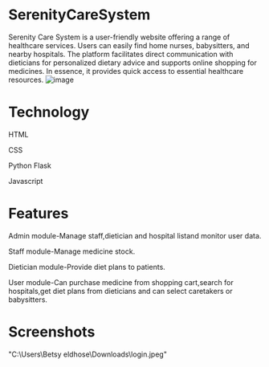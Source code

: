# SerenityCareSystem
Serenity Care System is a user-friendly website offering a range of healthcare services. Users can easily find home nurses, babysitters, and nearby hospitals. The platform facilitates direct communication with dieticians for personalized dietary advice and supports online shopping for medicines. In essence, it provides quick access to essential healthcare resources.
![image](https://github.com/BetsyEldhose/SerenityCareSystem/assets/169824216/7edf3d76-7dff-4033-8e8d-82d825e462fe)
# Technology
HTML

CSS

Python Flask

Javascript
# Features
Admin module-Manage staff,dietician and hospital listand monitor user data.

Staff module-Manage medicine stock.

Dietician module-Provide diet plans to patients.

User module-Can purchase medicine from shopping cart,search for hospitals,get diet plans from dieticians and can select caretakers or babysitters.
# Screenshots
"C:\Users\Betsy eldhose\Downloads\login.jpeg"
